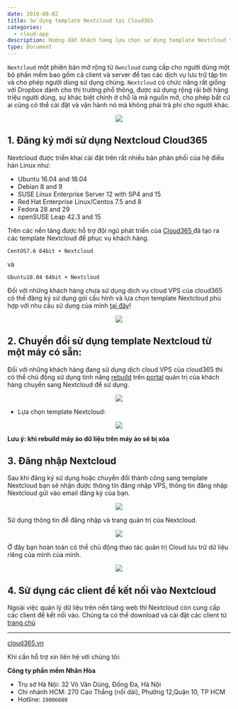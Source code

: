 ```yaml
---
date: 2019-08-02
title: Sử dụng template Nextcloud tại Cloud365
categories:
  - cloud-app
description: Hướng dẫn khách hàng lựa chọn sử dụng template Nextcloud tại Cloud365
type: Document
---
```


`Nextcloud` một phiên bản mở rộng từ `Owncloud` cung cấp cho người dùng một bộ phần mềm bao gồm cả client và server để tạo các dịch vụ lưu trữ tập tin và cho phép người dùng sử dụng chúng. `Nextcloud` có chức năng rất giống với Dropbox dành cho thị trường phổ thông, được sử dụng rộng rãi bởi hàng triệu người dùng, sự khác biệt chính ở chỗ là mã nguồn mở, cho phép bất cứ ai cũng có thể cài đặt và vận hành nó mà không phải trả phí cho người khác.

<p align="center">
<img src="/images/img-nextcloud/nextcloud-001.png">
</p>

## 1. Đăng ký mới sử dụng Nextcloud Cloud365

Nextcloud được triển khai cài đặt trên rất nhiều bản phân phối của hệ điều hàn Linux như:

- Ubuntu 16.04 and 18.04
- Debian 8 and 9
- SUSE Linux Enterprise Server 12 with SP4 and 15
- Red Hat Enterprise Linux/Centos 7.5 and 8
- Fedora 28 and 29
- openSUSE Leap 42.3 and 15

Trên các nền tảng được hỗ trợ đội ngũ phát triển của <a href="https://cloud365.vn/" target="_blank">Cloud365 </a>đã tạo ra các template Nextcloud để phục vụ khách hàng.

```
CentOS7.6 64bit + Nextcloud
```
và
```
Ubuntu18.04 64bit + Nextcloud
```

Đối với những khách hàng chưa sử dụng dịch vụ cloud VPS của cloud365 có thể đăng ký sử dụng gói cấu hình và lựa chọn template Nextcloud phù hợp với nhu cầu sử dụng của mình <a href="https://nhanhoa.com/may-chu/may-chu-ao-vps.html" target="_blank">tại đây</a>!

<p align="center">
<img src="/images/img-nextcloud/nextcloud-002.jpg">
</p>

## 2. Chuyển đổi sử dụng template Nextcloud từ một máy có sẵn:

Đối với những khách hàng đang sử dụng dịch cloud VPS của cloud365 thì có thể chủ động sử dụng tính năng <a href="https://support.cloud365.vn/video/huong-dan-rebuild-cloud-server-cloud365/" target="_blank">rebuild</a> trên <a href="https://portal.cloud365.vn/" target="_blank">portal</a> quản trị của khách hàng chuyển sang Nextcloud để sử dụng.

<p align="center">
<img src="/images/img-nextcloud/nextcloud-003.png">
</p>

- Lựa chọn template Nextcloud:

<p align="center">
<img src="/images/img-nextcloud/nextcloud-004.png">
</p>


**Lưu ý: khi rebuild máy ảo dữ liệu trên máy ảo sẽ bị xóa**

## 3. Đăng nhập Nextcloud

Sau khi đăng ký sử dụng hoặc chuyển đổi thành công sang template Nextcloud bạn sẽ nhận được thông tin đăng nhập VPS, thông tin đăng nhập Nextcloud gửi vào email đăng ký của bạn. 

<p align="center">
<img src="/images/img-nextcloud/nextcloud-007.png">
</p>

Sử dụng thông tin để đăng nhập và trang quản trị của Nextcloud.

<p align="center">
<img src="/images/img-nextcloud/nextcloud-005.png">
</p>

Ở đây bạn hoàn toàn có thể chủ động thao tác quản trị Cloud lưu trữ dữ liệu riêng của mình của mình.

<p align="center">
<img src="/images/img-nextcloud/nextcloud-006.png">
</p>

## 4. Sử dụng các client để kết nối vào Nextcloud

Ngoài việc quản lý dữ liệu trên nền tảng web thì Nextcloud còn cung cấp các client để kết nối vào. Chúng ta có thể download và cài đặt các client từ <a href="https://nextcloud.com/install/#install-clients" target="_blank">trang chủ</a>

---
<a href="https://cloud365.vn/" target="_blank">cloud365.vn</a>

Khi cần hỗ trợ xin liên hệ với chúng tôi:

**Công ty phần mềm Nhân Hòa**
- Trụ sở Hà Nội: 32 Võ Văn Dũng, Đống Đa, Hà Nội
- Chi nhánh HCM: 270 Cao Thắng (nối dài), Phường 12,Quận 10, TP HCM
- Hotline: `19006680`